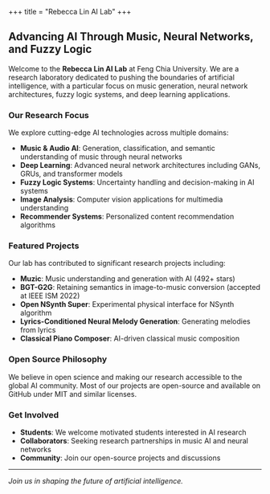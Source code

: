 +++
title = "Rebecca Lin AI Lab"
+++

## Advancing AI Through Music, Neural Networks, and Fuzzy Logic

Welcome to the **Rebecca Lin AI Lab** at Feng Chia University. We are a research laboratory dedicated to pushing the boundaries of artificial intelligence, with a particular focus on music generation, neural network architectures, fuzzy logic systems, and deep learning applications.

### Our Research Focus

We explore cutting-edge AI technologies across multiple domains:

- **Music & Audio AI**: Generation, classification, and semantic understanding of music through neural networks
- **Deep Learning**: Advanced neural network architectures including GANs, GRUs, and transformer models
- **Fuzzy Logic Systems**: Uncertainty handling and decision-making in AI systems
- **Image Analysis**: Computer vision applications for multimedia understanding
- **Recommender Systems**: Personalized content recommendation algorithms

### Featured Projects

Our lab has contributed to significant research projects including:

- **Muzic**: Music understanding and generation with AI (492+ stars)
- **BGT-G2G**: Retaining semantics in image-to-music conversion (accepted at IEEE ISM 2022)
- **Open NSynth Super**: Experimental physical interface for NSynth algorithm
- **Lyrics-Conditioned Neural Melody Generation**: Generating melodies from lyrics
- **Classical Piano Composer**: AI-driven classical music composition

### Open Source Philosophy

We believe in open science and making our research accessible to the global AI community. Most of our projects are open-source and available on GitHub under MIT and similar licenses.

### Get Involved

- **Students**: We welcome motivated students interested in AI research
- **Collaborators**: Seeking research partnerships in music AI and neural networks
- **Community**: Join our open-source projects and discussions

---

*Join us in shaping the future of artificial intelligence.*

